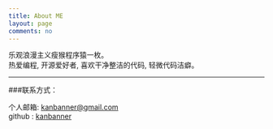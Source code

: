 ```yaml
---
title: About ME
layout: page
comments: no
---
```


乐观浪漫主义瘦猴程序猿一枚。  	
热爱编程, 开源爱好者, 喜欢干净整洁的代码, 轻微代码洁癖。  	

----

###联系方式：        

个人邮箱: [kanbanner@gmail.com](mailto:kanbanner@gmail.com)     
github : [kanbanner](https://github.com/kanbanner)
